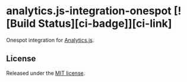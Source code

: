 # analytics.js-integration-onespot [![Build Status][ci-badge]][ci-link]

Onespot integration for [Analytics.js][].

## License

Released under the [MIT license](LICENSE).


[Analytics.js]: https://segment.com/docs/libraries/analytics.js/
